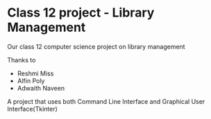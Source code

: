 # Class 12 project - Library Management
Our class 12 computer science project on library management

Thanks to
- Reshmi Miss
- Alfin Poly
- Adwaith Naveen

A project that uses both Command Line Interface and Graphical User Interface(Tkinter)
